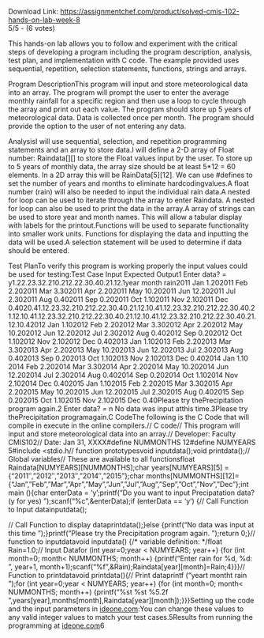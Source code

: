 Download Link: https://assignmentchef.com/product/solved-cmis-102-hands-on-lab-week-8
<br>
5/5 - (6 votes)

This hands-on lab allows you to follow and experiment with the critical steps of developing a program including the program description, analysis, test plan, and implementation with C code. The example provided uses sequential, repetition, selection statements, functions, strings and arrays.

Program DescriptionThis program will input and store meteorological data into an array. The program will prompt the user to enter the average monthly rainfall for a specific region and then use a loop to cycle through the array and print out each value. The program should store up 5 years of meteorological data. Data is collected once per month. The program should provide the option to the user of not entering any data.

AnalysisI will use sequential, selection, and repetition programming statements and an array to store data.I will define a 2-D array of Float number: Raindata[][] to store the Float values input by the user. To store up to 5 years of monthly data, the array size should be at least 5*12 = 60 elements. In a 2D array this will be RainData[5][12]. We can use #defines to set the number of years and months to eliminate hardcodingvalues.A float number (rain) will also be needed to input the individual rain data.A nested for loop can be used to iterate through the array to enter Raindata. A nested for loop can also be used to print the data in the array.A array of strings can be used to store year and month names. This will allow a tabular display with labels for the printout.Functions will be used to separate functionality into smaller work units. Functions for displaying the data and inputting the data will be used.A selection statement will be used to determine if data should be entered.

Test PlanTo verify this program is working properly the input values could be used for testing:Test Case Input Expected Output1 Enter data? = y1.22.23.32.210.212.22.30.40.21.12.1year month rain2011 Jan 1.202011 Feb 2.202011 Mar 3.302011 Apr 2.202011 May 10.202011 Jun 12.202011 Jul 2.302011 Aug 0.402011 Sep 0.202011 Oct 1.102011 Nov 2.102011 Dec 0.4020.41.12.23.32.210.212.22.30.40.21.12.10.41.12.23.32.210.212.22.30.40.21.12.10.41.12.23.32.210.212.22.30.40.21.12.10.41.12.23.32.210.212.22.30.40.21.12.10.42012 Jan 1.102012 Feb 2.202012 Mar 3.302012 Apr 2.202012 May 10.202012 Jun 12.202012 Jul 2.302012 Aug 0.402012 Sep 0.202012 Oct 1.102012 Nov 2.102012 Dec 0.402013 Jan 1.102013 Feb 2.202013 Mar 3.302013 Apr 2.202013 May 10.202013 Jun 12.202013 Jul 2.302013 Aug 0.402013 Sep 0.202013 Oct 1.102013 Nov 2.102013 Dec 0.402014 Jan 1.10 2014 Feb 2.202014 Mar 3.302014 Apr 2.202014 May 10.202014 Jun 12.202014 Jul 2.302014 Aug 0.402014 Sep 0.202014 Oct 1.102014 Nov 2.102014 Dec 0.402015 Jan 1.102015 Feb 2.202015 Mar 3.302015 Apr 2.202015 May 10.202015 Jun 12.202015 Jul 2.302015 Aug 0.402015 Sep 0.202015 Oct 1.102015 Nov 2.102015 Dec 0.40Please try thePrecipitation program again.2 Enter data? = n No data was input atthis time.3Please try thePrecipitation programagain.C CodeThe following is the C Code that will compile in execute in the online compilers.// C code// This program will input and store meteorological data into an array.// Developer: Faculty CMIS102// Date: Jan 31, XXXX#define NUMMONTHS 12#define NUMYEARS 5#include &lt;stdio.h// function prototypesvoid inputdata();void printdata();// Global variables// These are available to all functionsfloat Raindata[NUMYEARS][NUMMONTHS];char years[NUMYEARS][5] = {“2011″,”2012″,”2013″,”2014″,”2015”};char months[NUMMONTHS][12]={“Jan”,”Feb”,”Mar”,”Apr”,”May”,”Jun”,”Jul”,”Aug”,”Sep”,”Oct”,”Nov”,”Dec”};int main (){char enterData = ‘y’;printf(“Do you want to input Precipatation data? (y for yes)
”);scanf(“%c”,&amp;enterData);if (enterData == ‘y’) {// Call Function to Input datainputdata();

// Call Function to display dataprintdata();}else {printf(“No data was input at this time
”);}printf(“Please try the Precipitation program again. 
”);return 0;}// function to inputdatavoid inputdata() {/* variable definition: */float Rain=1.0;// Input Datafor (int year=0;year &lt; NUMYEARS; year++) {for (int month=0; month&lt; NUMMONTHS; month++) {printf(“Enter rain for %d, %d:
”, year+1, month+1);scanf(“%f”,&amp;Rain);Raindata[year][month]=Rain;4}}}// Function to printdatavoid printdata(){// Print dataprintf (“yeart montht rain
”);for (int year=0;year &lt; NUMYEARS; year++) {for (int month=0; month&lt; NUMMONTHS; month++) {printf(“%st %st %5.2f
”,years[year],months[month],Raindata[year][month]);}}}Setting up the code and the input parameters in <a href="http://ideone.com/" target="_blank" rel="nofollow noopener">ideone.com</a>:You can change these values to any valid integer values to match your test cases.5Results from running the programming at <a href="http://ideone.com/" target="_blank" rel="nofollow noopener">ideone.com</a>6